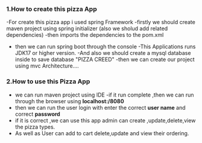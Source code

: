### 1.How to create this pizza App
 -For create this pizza app i used spring Framework
 -firstly we should create maven project using spring initializer (also we sholud add related dependencies) -then imports the dependencies to the pom.xml 
 - then we can run spring boot through the console 
 -This Applications runs JDK17 or higher version.
 -And also we should create a mysql database inside to save database "PIZZA CREED"
 -then we can create our project using mvc Architecture....

### 2.How to use this Pizza App
- we can run maven project using IDE
-if it run complete ,then we can run through the browser using **localhost:/8080** 
- then we can run the user login with enter the correct **user name** and  correct **password**
- if it is correct ,we can use this app admin can create ,update,delete,view the pizza types.
- As well as  User can add to cart delete,update and view their ordering.

   
 